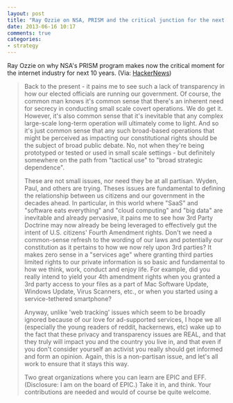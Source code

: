 ```yaml
---
layout: post
title: "Ray Ozzie on NSA, PRISM and the critical junction for the next decade"
date: 2013-06-16 10:17
comments: true
categories: 
- strategy
---
```


Ray Ozzie on why NSA's PRISM program makes now the critical moment for the internet industry for next 10 years.  (Via: [HackerNews](https://news.ycombinator.com/item?id=5847189))

> Back to the present - it pains me to see such a lack of transparency in how our elected officials are running our government. Of course, the common man knows it's common sense that there's an inherent need for secrecy in conducting small scale covert operations. We do get it.
However, it's also common sense that it's inevitable that any complex large-scale long-term operation will ultimately come to light. And so it's just common sense that any such broad-based operations that might be perceived as impacting our constitutional rights should be the subject of broad public debate. No, not when they're being prototyped or tested or used in small scale settings - but definitely somewhere on the path from "tactical use" to "broad strategic dependence".
>
> These are not small issues, nor need they be at all partisan. Wyden, Paul, and others are trying. Theses issues are fundamental to defining the relationship between us citizens and our government in the decades ahead.
In particular, in this world where "SaaS" and "software eats everything" and "cloud computing" and "big data" are inevitable and already pervasive, it pains me to see how 3rd Party Doctrine may now already be being leveraged to effectively gut the intent of U.S. citizens' Fourth Amendment rights. Don't we need a common-sense refresh to the wording of our laws and potentially our constitution as it pertains to how we now rely upon 3rd parties? It makes zero sense in a "services age" where granting third parties limited rights to our private information is so basic and fundamental to how we think, work, conduct and enjoy life.
For example, did you really intend to yield your 4th amendment rights when you granted a 3rd party access to your files as a part of Mac Software Update, Windows Update, Virus Scanners, etc., or when you started using a service-tethered smartphone?
>
> Anyway, unlike 'web tracking' issues which seem to be broadly ignored because of our love for ad-supported services, I hope we all (especially the young readers of reddit, hackernews, etc) wake up to the fact that these privacy and transparency issues are REAL, and that they truly will impact you and the country you live in, and that even if you don't consider yourself an activist you really should get informed and form an opinion. Again, this is a non-partisan issue, and let's all work to ensure that it stays this way.
> 
> Two great organizations where you can learn are EPIC and EFF. (Disclosure: I am on the board of EPIC.) Take it in, and think. Your contributions are needed and would of course be quite welcome.